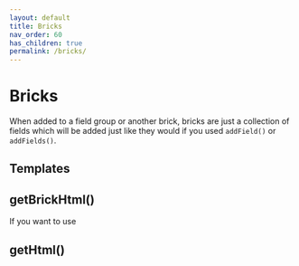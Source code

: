 ```yaml
---
layout: default
title: Bricks 
nav_order: 60
has_children: true
permalink: /bricks/
---
```


# Bricks

When added to a field group or another brick, bricks are just a collection of fields which will be added just like 
they would if you used `addField()` or `addFields()`.

## Templates

## getBrickHtml()
If you want to use 

## getHtml()
